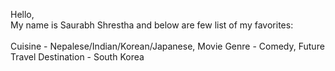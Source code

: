
Hello,
<br>
My name is Saurabh Shrestha and below are few list of my favorites:</br><br>
Cuisine - Nepalese/Indian/Korean/Japanese,
Movie Genre - Comedy,
Future Travel Destination - South Korea
</br>
